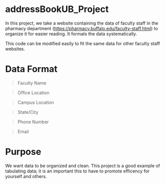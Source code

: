 # addressBookUB_Project
In this project, we take a website containing the data of faculty staff in the pharmacy department (https://pharmacy.buffalo.edu/faculty-staff.html) to organize it for easier reading. It formats the data systematically.

This code can be modified easily to fit the same data for other faculty staff websites.

# Data Format

>Faculty Name

>Office Location

>Campus Location

>State/City

>Phone Number

>Email

# Purpose

We want data to be organized and clean. This project is a good example of tabulating data; it is an important this to have to promote efficency for yourself and others.

